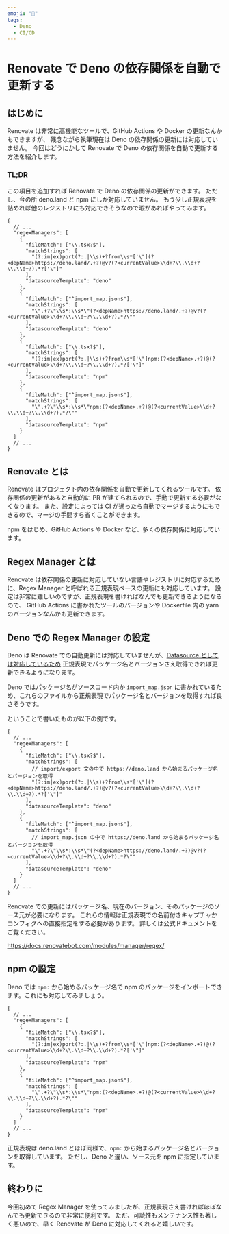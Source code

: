 ```yaml
---
emoji: "🦕"
tags:
  - Deno
  - CI/CD
---
```


# Renovate で Deno の依存関係を自動で更新する

## はじめに

Renovate は非常に高機能なツールで、GitHub Actions や Docker の更新なんかもできますが、
残念ながら執筆現在は Deno の依存関係の更新には対応していません。
今回はどうにかして Renovate で Deno の依存関係を自動で更新する方法を紹介します。

### TL;DR

この項目を追加すれば Renovate で Deno の依存関係の更新ができます。
ただし、今の所 deno.land と npm にしか対応していません。
もう少し正規表現を詰めれば他のレジストリにも対応できそうなので暇があればやってみます。

```jsonc
{
  // ...
  "regexManagers": [
    {
      "fileMatch": ["\\.tsx?$"],
      "matchStrings": [
        "(?:im|ex)port(?:.|\\s)+?from\\s*['\"](?<depName>https://deno.land/.+?)@v?(?<currentValue>\\d+?\\.\\d+?\\.\\d+?).*?['\"]"
      ],
      "datasourceTemplate": "deno"
    },
    {
      "fileMatch": ["^import_map.json$"],
      "matchStrings": [
        "\".+?\"\\s*:\\s*\"(?<depName>https://deno.land/.+?)@v?(?<currentValue>\\d+?\\.\\d+?\\.\\d+?).*?\""
      ],
      "datasourceTemplate": "deno"
    },
    {
      "fileMatch": ["\\.tsx?$"],
      "matchStrings": [
        "(?:im|ex)port(?:.|\\s)+?from\\s*['\"]npm:(?<depName>.+?)@(?<currentValue>\\d+?\\.\\d+?\\.\\d+?).*?['\"]"
      ],
      "datasourceTemplate": "npm"
    },
    {
      "fileMatch": ["^import_map.json$"],
      "matchStrings": [
        "\".+?\"\\s*:\\s*\"npm:(?<depName>.+?)@(?<currentValue>\\d+?\\.\\d+?\\.\\d+?).*?\""
      ],
      "datasourceTemplate": "npm"
    }
  ]
  // ...
}
```

## Renovate とは

Renovate はプロジェクト内の依存関係を自動で更新してくれるツールです。
依存関係の更新があると自動的に PR が建てられるので、手動で更新する必要がなくなります。
また、設定によっては CI が通ったら自動でマージするようにもできるので、マージの手間すら省くことができます。

npm をはじめ、GitHub Actions や Docker など、多くの依存関係に対応しています。

## Regex Manager とは

Renovate は依存関係の更新に対応していない言語やレジストリに対応するために、Regex Manager と呼ばれる正規表現ベースの更新にも対応しています。
設定は非常に難しいのですが、正規表現を書ければなんでも更新できるようになるので、
GitHub Actions に書かれたツールのバージョンや Dockerfile 内の yarn のバージョンなんかも更新できます。

## Deno での Regex Manager の設定

Deno は Renovate での自動更新には対応していませんが、[Datasource としては対応しているため](https://docs.renovatebot.com/modules/datasource/deno/)
正規表現でパッケージ名とバージョンさえ取得できれば更新できるようになります。

Deno ではパッケージ名がソースコード内か `import_map.json` に書かれているため、これらのファイルから正規表現でパッケージ名とバージョンを取得すれば良さそうです。

ということで書いたものが以下の例です。

```jsonc
{
  // ...
  "regexManagers": [
    {
      "fileMatch": ["\\.tsx?$"],
      "matchStrings": [
        // import/export 文の中で https://deno.land から始まるパッケージ名とバージョンを取得
        "(?:im|ex)port(?:.|\\s)+?from\\s*['\"](?<depName>https://deno.land/.+?)@v?(?<currentValue>\\d+?\\.\\d+?\\.\\d+?).*?['\"]"
      ],
      "datasourceTemplate": "deno"
    },
    {
      "fileMatch": ["^import_map.json$"],
      "matchStrings": [
        // import_map.json の中で https://deno.land から始まるパッケージ名とバージョンを取得
        "\".+?\"\\s*:\\s*\"(?<depName>https://deno.land/.+?)@v?(?<currentValue>\\d+?\\.\\d+?\\.\\d+?).*?\""
      ],
      "datasourceTemplate": "deno"
    }
  ]
  // ...
}
```

Renovate での更新にはパッケージ名、現在のバージョン、そのパッケージのソース元が必要になります。
これらの情報は正規表現での名前付きキャプチャかコンフィグへの直接指定をする必要があります。
詳しくは公式ドキュメントをご覧ください。

https://docs.renovatebot.com/modules/manager/regex/

## npm の設定

Deno では `npm:` から始めるパッケージ名で npm のパッケージをインポートできます。これにも対応してみましょう。

```jsonc
{
  // ...
  "regexManagers": [
    {
      "fileMatch": ["\\.tsx?$"],
      "matchStrings": [
        "(?:im|ex)port(?:.|\\s)+?from\\s*['\"]npm:(?<depName>.+?)@(?<currentValue>\\d+?\\.\\d+?\\.\\d+?).*?['\"]"
      ],
      "datasourceTemplate": "npm"
    },
    {
      "fileMatch": ["^import_map.json$"],
      "matchStrings": [
        "\".+?\"\\s*:\\s*\"npm:(?<depName>.+?)@(?<currentValue>\\d+?\\.\\d+?\\.\\d+?).*?\""
      ],
      "datasourceTemplate": "npm"
    }
  ]
  // ...
}
```

正規表現は deno.land とほぼ同様で、`npm:` から始まるパッケージ名とバージョンを取得しています。
ただし、Deno と違い、ソース元を npm に指定しています。

## 終わりに

今回初めて Regex Manager を使ってみましたが、正規表現さえ書ければほぼなんでも更新できるので非常に便利です。
ただ、可読性もメンテナンス性も著しく悪いので、早く Renovate が Deno に対応してくれると嬉しいです。
